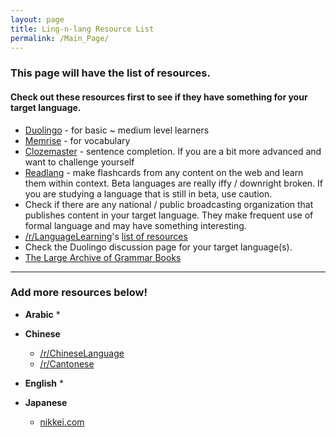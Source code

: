 ```yaml
---
layout: page
title: Ling-n-lang Resource List
permalink: /Main_Page/
---
```


### This page will have the list of resources.

#### Check out these resources first to see if they have something for your target language.
* [Duolingo](https://www.duolingo.com/) - for basic ~ medium level learners  
* [Memrise](http://www.memrise.com/home/) - for vocabulary
* [Clozemaster](https://www.clozemaster.com/) - sentence completion. If you are a bit more advanced and want to challenge yourself
* [Readlang](http://readlang.com/) - make flashcards from any content on the web and learn them within context. Beta languages are really iffy / downright broken. If you are studying a language that is still in beta, use caution.
* Check if there are any national / public broadcasting organization that publishes content in your target language. They make frequent use of formal language and may have something interesting.
* [/r/LanguageLearning](https://www.reddit.com/r/languagelearning/)'s [list of resources](https://www.reddit.com/r/languagelearning/wiki/index#wiki_language-specific_resources)
* Check the Duolingo discussion page for your target language(s).
* [The Large Archive of Grammar Books](https://drive.google.com/folderview?id=0B9QDHej9UGAdd1FKYkc1aFkwWDQ&tid=0B9QDHej9UGAdcDhWVEllMzJBSEk#list)

----

### Add more resources below!


* **Arabic**
  *

* **Chinese**
  * [/r/ChineseLanguage](https://www.reddit.com/r/chineseLanguage)
  * [/r/Cantonese](https://www.reddit.com/r/Cantonese)

* **English**
  *

* **Japanese**
  * [nikkei.com](http://www.nikkei.com/)
